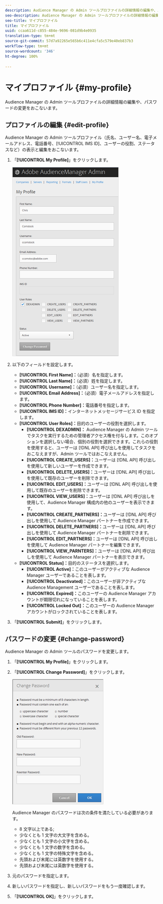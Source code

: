 ```yaml
---
description: Audience Manager の Admin ツールプロファイルの詳細情報の編集や、パスワードの変更をおこないます。
seo-description: Audience Manager の Admin ツールプロファイルの詳細情報の編集や、パスワードの変更をおこないます。
seo-title: マイプロファイル
title: マイプロファイル
uuid: ccaa611d-c855-484e-9696-081d9b4e0935
translation-type: tm+mt
source-git-commit: 57d7a92265e565b6c411e4cfa5c579e40eb837b3
workflow-type: tm+mt
source-wordcount: '346'
ht-degree: 100%

---
```



# マイプロファイル {#my-profile}

Audience Manager の Admin ツールプロファイルの詳細情報の編集や、パスワードの変更をおこないます。

<!-- c_my_profile.xml -->

## プロファイルの編集 {#edit-profile}

Audience Manager の Admin ツールプロファイル（氏名、ユーザー名、電子メールアドレス、電話番号、[!UICONTROL IMS ID]、ユーザーの役割、ステータスなど）の表示と編集をおこないます。

<!-- t_edit_profile.xml -->

1. 「**[!UICONTROL My Profile]**」をクリックします。

   ![手順の結果](assets/profile.png)

2. 以下のフィールドを設定します。
   * **[!UICONTROL First Name]：**（必須）名を指定します。
   * **[!UICONTROL Last Name]：**（必須）姓を指定します。
   * **[!UICONTROL Username]：**（必須）ユーザー名を指定します。
   * **[!UICONTROL Email Address]：**（必須）電子メールアドレスを指定します。
   * **[!UICONTROL Phone Number]：**&#x200B;電話番号を指定します。
   * **[!UICONTROL IMS ID]：**&#x200B;インターネットメッセージサービス ID を指定します。
   * **[!UICONTROL User Roles]：**&#x200B;目的のユーザーの役割を選択します。
      * **[!UICONTROL DEXADMIN]：** Audience Manager の Admin ツールでタスクを実行するための管理者アクセス権を付与します。このオプションを選択しない場合、個別の役割を選択できます。これらの役割を使用すると、ユーザーは [!DNL API] 呼び出しを使用してタスクをおこなえますが、Admin ツールではおこなえません。
      * **[!UICONTROL CREATE_USERS]：**&#x200B;ユーザーは [!DNL API] 呼び出しを使用して新しいユーザーを作成できます。
      * **[!UICONTROL DELETE_USERS]：**&#x200B;ユーザーは [!DNL API] 呼び出しを使用して既存のユーザーを削除できます。
      * **[!UICONTROL EDIT_USERS]：**&#x200B;ユーザーは [!DNL API] 呼び出しを使用して既存のユーザーを削除できます。
      * **[!UICONTROL VIEW_USERS]：**&#x200B;ユーザーは [!DNL API] 呼び出しを使用して、Audience Manager 構成内の他のユーザーを表示できます。
      * **[!UICONTROL CREATE_PARTNERS]：**&#x200B;ユーザーは [!DNL API] 呼び出しを使用して Audience Manager パートナーを作成できます。
      * **[!UICONTROL DELETE_PARTNERS]：**&#x200B;ユーザーは [!DNL API] 呼び出しを使用して Audience Manager パートナーを削除できます。
      * **[!UICONTROL EDIT_PARTNERS]：**&#x200B;ユーザーは [!DNL API] 呼び出しを使用して Audience Manager パートナーを編集できます。
      * **[!UICONTROL VIEW_PARNTERS]：**&#x200B;ユーザーは [!DNL API] 呼び出しを使用して Audience Manager パートナーを表示できます。
   * **[!UICONTROL Status]：**&#x200B;目的のステータスを選択します。
      * **[!UICONTROL Active]：**&#x200B;このユーザーがアクティブな Audience Manager ユーザーであることを表します。
      * **[!UICONTROL Deactivated]：**&#x200B;このユーザーが非アクティブな Audience Management ユーザーであることを表します。
      * **[!UICONTROL Expired]：**&#x200B;このユーザーの Audience Manager アカウントが期限切れになっていることを表します。
      * **[!UICONTROL Locked Out]：**&#x200B;このユーザーの Audience Manager アカウントがロックされていることを表します。
3. 「**[!UICONTROL Submit]**」をクリックします。

## パスワードの変更 {#change-password}

Audience Manager の Admin ツールのパスワードを変更します。

<!-- t_change_password.xml -->

1. 「**[!UICONTROL My Profile]**」をクリックします。
1. 「**[!UICONTROL Change Password]**」をクリックします。

   ![](assets/change_password.png)

   Audience Manager のパスワードは次の条件を満たしている必要があります。

   * 8 文字以上である;
   * 少なくとも 1 文字の大文字を含める。
   * 少なくとも 1 文字の小文字を含める。
   * 少なくとも 1 文字の数字を含める。
   * 少なくとも 1 文字の特殊文字を含める。
   * 先頭および末尾には英数字を使用する。
   * 先頭および末尾には英数字を使用する。

1. 元のパスワードを指定します。
1. 新しいパスワードを指定し、新しいパスワードをもう一度確認します。
1. 「**[!UICONTROL OK]**」をクリックします。